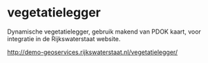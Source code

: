 vegetatielegger
===============
Dynamische vegetatielegger, gebruik makend van PDOK kaart, voor 
integratie in de Rijkswaterstaat website.

http://demo-geoservices.rijkswaterstaat.nl/vegetatielegger/
